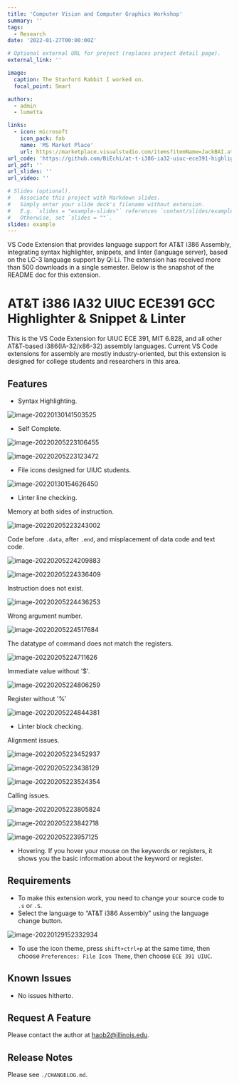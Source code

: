 ```yaml
---
title: 'Computer Vision and Computer Graphics Workshop'
summary: ''
tags:
  - Research
date: '2022-01-27T00:00:00Z'

# Optional external URL for project (replaces project detail page).
external_link: ''

image:
  caption: The Stanford Rabbit I worked on.
  focal_point: Smart

authors:
  - admin
  - lumetta

links:
  - icon: microsoft
    icon_pack: fab
    name: 'MS Market Place'
    url: https://marketplace.visualstudio.com/items?itemName=JackBAI.at-t-i386-ia32-uiuc-ece391-highlighting
url_code: 'https://github.com/BiEchi/at-t-i386-ia32-uiuc-ece391-highlighting'
url_pdf: ''
url_slides: ''
url_video: ''

# Slides (optional).
#   Associate this project with Markdown slides.
#   Simply enter your slide deck's filename without extension.
#   E.g. `slides = "example-slides"` references `content/slides/example-slides.md`.
#   Otherwise, set `slides = ""`.
slides: example
---
```


VS Code Extension that provides language support for AT&T i386 Assembly, integrating syntax highlighter, snippets, and linter (language server), based on the LC-3 language support by Qi Li. The extension has received more than 500 downloads in a single semester. Below is the snapshot of the README doc for this extension.

# AT&T i386 IA32 UIUC ECE391 GCC Highlighter & Snippet & Linter

This is the VS Code Extension for UIUC ECE 391, MIT 6.828, and all other AT&T-based i386(IA-32/x86-32) assembly languages. Current VS Code extensions for assembly are mostly industry-oriented, but this extension is designed for college students and researchers in this area.

## Features

-   Syntax Highlighting.

![image-20220130141503525](https://jacklovespictures.oss-cn-beijing.aliyuncs.com/2022-01-30-201504.png)

-   Self Complete.

![image-20220205223106455](https://jacklovespictures.oss-cn-beijing.aliyuncs.com/2022-02-06-043106.png)

![image-20220205223123472](https://jacklovespictures.oss-cn-beijing.aliyuncs.com/2022-02-06-043123.png)

-   File icons designed for UIUC students.

![image-20220130154626450](https://jacklovespictures.oss-cn-beijing.aliyuncs.com/2022-01-30-214627.png)

-   Linter line checking.

Memory at both sides of instruction.

![image-20220205223243002](https://jacklovespictures.oss-cn-beijing.aliyuncs.com/2022-02-06-043243.png)

Code before `.data`, after `.end`, and misplacement of data code and text code.

![image-20220205224209883](https://jacklovespictures.oss-cn-beijing.aliyuncs.com/2022-02-06-044210.png)

![image-20220205224336409](https://jacklovespictures.oss-cn-beijing.aliyuncs.com/2022-02-06-044336.png)

Instruction does not exist.

![image-20220205224436253](https://jacklovespictures.oss-cn-beijing.aliyuncs.com/2022-02-06-044437.png)

Wrong argument number.

![image-20220205224517684](https://jacklovespictures.oss-cn-beijing.aliyuncs.com/2022-02-06-044518.png)

The datatype of command does not match the registers.

![image-20220205224711626](https://jacklovespictures.oss-cn-beijing.aliyuncs.com/2022-02-06-044712.png)

Immediate value without '$'.

![image-20220205224806259](https://jacklovespictures.oss-cn-beijing.aliyuncs.com/2022-02-06-044806.png)

Register without '%’

![image-20220205224844381](https://jacklovespictures.oss-cn-beijing.aliyuncs.com/2022-02-06-044844.png)

-   Linter block checking.

Alignment issues.

![image-20220205223452937](https://jacklovespictures.oss-cn-beijing.aliyuncs.com/2022-02-06-043453.png)

![image-20220205223438129](https://jacklovespictures.oss-cn-beijing.aliyuncs.com/2022-02-06-043438.png)

![image-20220205223524354](https://jacklovespictures.oss-cn-beijing.aliyuncs.com/2022-02-06-043525.png)

Calling issues.

![image-20220205223805824](https://jacklovespictures.oss-cn-beijing.aliyuncs.com/2022-02-06-043806.png)

![image-20220205223842718](https://jacklovespictures.oss-cn-beijing.aliyuncs.com/2022-02-06-043843.png)

![image-20220205223957125](https://jacklovespictures.oss-cn-beijing.aliyuncs.com/2022-02-06-043957.png)

-   Hovering. If you hover your mouse on the keywords or registers, it shows you the basic information about the keyword or register.

## Requirements

-   To make this extension work, you need to change your source code to `.s` or `.S`.
-   Select the language to “AT&T i386 Assembly” using the language change button.

![image-20220129152332934](https://jacklovespictures.oss-cn-beijing.aliyuncs.com/2022-01-29-212333.png)

-   To use the icon theme, press `shift+ctrl+p` at the same time, then choose `Preferences: File Icon Theme`, then choose `ECE 391 UIUC`.



## Known Issues

-   No issues hitherto.

## Request A Feature

Please contact the author at [haob2@illinois.edu](mailto:haob2@illinois.edu).

## Release Notes

Please see `./CHANGELOG.md`.

